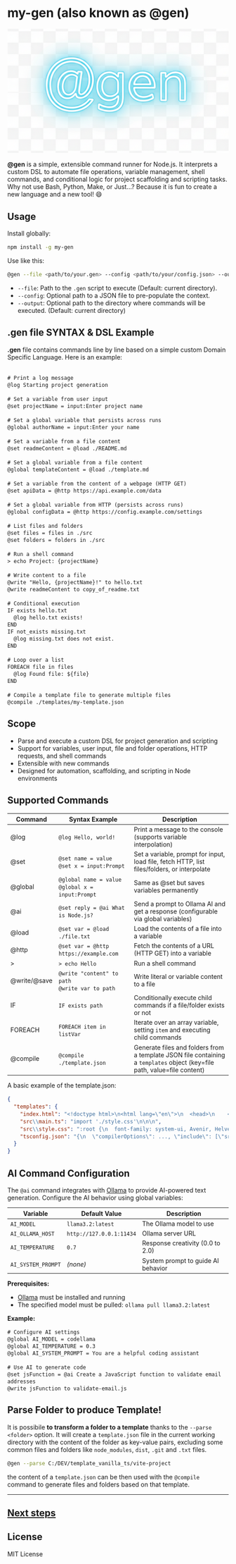 # my-gen (also known as @gen)

![logo](./doc/logo.png)

**@gen** is a simple, extensible command runner for Node.js. It interprets a custom DSL to automate file operations, variable management, shell commands, and conditional logic for project scaffolding and scripting tasks. Why not use Bash, Python, Make, or Just...? Because it is fun to create a new language and a new tool! 😄


## Usage

Install globally:
```bash
npm install -g my-gen
```
Use like this:
```bash
@gen --file <path/to/your.gen> --config <path/to/your/config.json> --output <path/to/output/dir>
```

- `--file`: Path to the `.gen` script to execute (Default: current directory).
- `--config`: Optional path to a JSON file to pre-populate the context.
- `--output`: Optional path to the directory where commands will be executed. (Default: current directory)

## .gen file SYNTAX & DSL Example
**.gen** file contains commands line by line based on a simple custom Domain Specific Language. Here is an example:
```plaintext

# Print a log message
@log Starting project generation

# Set a variable from user input
@set projectName = input:Enter project name

# Set a global variable that persists across runs
@global authorName = input:Enter your name

# Set a variable from a file content
@set readmeContent = @load ./README.md

# Set a global variable from a file content
@global templateContent = @load ./template.md

# Set a variable from the content of a webpage (HTTP GET)
@set apiData = @http https://api.example.com/data

# Set a global variable from HTTP (persists across runs)
@global configData = @http https://config.example.com/settings

# List files and folders
@set files = files in ./src
@set folders = folders in ./src

# Run a shell command
> echo Project: {projectName}

# Write content to a file
@write "Hello, {projectName}!" to hello.txt
@write readmeContent to copy_of_readme.txt

# Conditional execution
IF exists hello.txt
  @log hello.txt exists!
END
IF not_exists missing.txt
  @log missing.txt does not exist.
END

# Loop over a list
FOREACH file in files
  @log Found file: ${file}
END

# Compile a template file to generate multiple files
@compile ./templates/my-template.json
```

## Scope
- Parse and execute a custom DSL for project generation and scripting
- Support for variables, user input, file and folder operations, HTTP requests, and shell commands
- Extensible with new commands
- Designed for automation, scaffolding, and scripting in Node environments

## Supported Commands

| Command    | Syntax Example                                 | Description                                                                                 |
|------------|------------------------------------------------|---------------------------------------------------------------------------------------------|
| @log       | `@log Hello, world!`                           | Print a message to the console (supports variable interpolation)                            |
| @set       | `@set name = value`<br>`@set x = input:Prompt`   | Set a variable, prompt for input, load file, fetch HTTP, list files/folders, or interpolate |
| @global    | `@global name = value`<br>`@global x = input:Prompt`   | Same as @set but saves variables permanently |
| @ai        | `@set reply = @ai What is Node.js?`            | Send a prompt to Ollama AI and get a response (configurable via global variables)          |
| @load      | `@set var = @load ./file.txt`                  | Load the contents of a file into a variable                                                 |
| @http      | `@set var = @http https://example.com`         | Fetch the contents of a URL (HTTP GET) into a variable                                      |
| >          | `> echo Hello`                                 | Run a shell command                                                                         |
| @write/@save | `@write "content" to path`<br>`@write var to path` | Write literal or variable content to a file                                                 |
| IF         | `IF exists path`                               | Conditionally execute child commands if a file/folder exists or not                          |
| FOREACH    | `FOREACH item in listVar`                      | Iterate over an array variable, setting `item` and executing child commands                 |
| @compile    | `@compile ./template.json`                      | Generate files and folders from a template JSON file containing a `templates` object (key=file path, value=file content)       |

A basic example of the template.json:
```json
{
  "templates": {
    "index.html": "<!doctype html>\n<html lang=\"en\">\n  <head>\n    <meta charset=\"UTF-8\" />\n    <link rel=\"icon\" type=\"image/svg+xml\" href=\"/vite.svg\" />\n <body>\n  <div id=\"app\">Hello world</div>\n    <script type=\"module\" src=\"/src/main.ts\"></script>\n  </body>\n</html>\n",
    "src\\main.ts": "import './style.css'\n\n\n",
    "src\\style.css": ":root {\n  font-family: system-ui, Avenir, Helvetica, Arial, sans-serif;\n color: rgba(255, 255, 255, 0.87);\n  background-color: #242424;\n\n }\n\nbody {\n  margin: 0;\n  display: flex;\n  place-items: center;\n  min-width: 320px;\n  min-height: 100vh;\n}",
    "tsconfig.json": "{\n  \"compilerOptions\": ..., \"include\": [\"src/**/*.ts\"],\n  \"exclude\": [\"node_modules\", \"dist\"]\n}\n"
  }
}
```



## AI Command Configuration

The `@ai` command integrates with [Ollama](https://ollama.com/) to provide AI-powered text generation. Configure the AI behavior using global variables:

| Variable            | Default Value                | Description                                    |
|--------------------|------------------------------|------------------------------------------------|
| `AI_MODEL`         | `llama3.2:latest`                   | The Ollama model to use                       |
| `AI_OLLAMA_HOST`   | `http://127.0.0.1:11434`    | Ollama server URL                             |
| `AI_TEMPERATURE`   | `0.7`                        | Response creativity (0.0 to 2.0)              |
| `AI_SYSTEM_PROMPT` | *(none)*                     | System prompt to guide AI behavior            |

**Prerequisites:**
- [Ollama](https://ollama.com/) must be installed and running
- The specified model must be pulled: `ollama pull llama3.2:latest`

**Example:**
```plaintext
# Configure AI settings
@global AI_MODEL = codellama
@global AI_TEMPERATURE = 0.3
@global AI_SYSTEM_PROMPT = You are a helpful coding assistant

# Use AI to generate code
@set jsFunction = @ai Create a JavaScript function to validate email addresses
@write jsFunction to validate-email.js
```


## Parse Folder to produce Template!
It is possibile **to transform a folder to a template** thanks to the `--parse <folder>` option. It will create a `template.json` file in the current working directory with the content of the folder as key-value pairs, excluding some common files and folders like `node_modules`, `dist`, `.git` and `.txt` files.
```bash
@gen --parse C:/DEV/template_vanilla_ts/vite-project
```
the content of a `template.json` can be then used with the `@compile` command to generate files and folders based on that template.

---

## [Next steps](./doc/TODO.md)


## License
MIT License